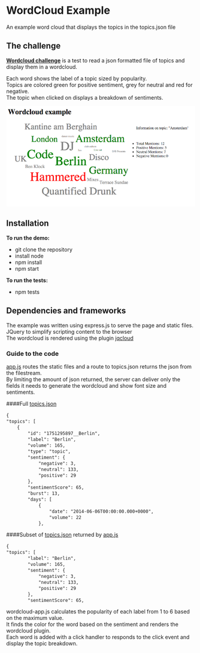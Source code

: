 # WordCloud Example


An example word cloud that displays the topics in the topics.json file

## The challenge

[**Wordcloud challenge**](https://gist.github.com/grahamscott/65b43572ad18c5fbdd87) is a test to read a json formatted file of topics and display them in a wordcloud.  

Each word shows the label of a topic sized by popularity.  
Topics are colored green for positive sentiment, grey for neutral and red for negative.  
The topic when clicked on displays a breakdown of sentiments.

![Wordcloud screenshot](screenshot.png)

## Installation

**To run the demo:**

* git clone the repository  
* install node
* npm install 
* npm start

**To run the tests:**  

* npm tests


## Dependencies and frameworks

The example was written using express.js to serve the page and static files.  
JQuery to simplify scripting content to the browser  
The wordcloud is rendered using the plugin [jqcloud](http://mistic100.github.io/jQCloud/index.html)


### Guide to the code

[app.js](./app.js) routes the static files and a route to topics.json returns the json from the filestream.  
By limiting the amount of json returned, the server can deliver only the fields it needs to generate the wordcloud and show font size and sentiments. 


####Full [topics.json](./topics.json)

    {
    "topics": [
        {
            "id": "1751295897__Berlin",
            "label": "Berlin",
            "volume": 165,
            "type": "topic",
            "sentiment": {
                "negative": 3,
                "neutral": 133,
                "positive": 29
            },
            "sentimentScore": 65,
            "burst": 13,
            "days": [
                {
                    "date": "2014-06-06T00:00:00.000+0000",
                    "volume": 22
                },

####Subset of [topics.json](./topics.json) returned by [app.js](./app.js)

           
    {
    "topics": [
            "label": "Berlin",
            "volume": 165,
            "sentiment": {
                "negative": 3,
                "neutral": 133,
                "positive": 29
            },
            "sentimentScore": 65,
                     

wordcloud-app.js calculates the popularity of each label from 1 to 6 based on the maximum value.  
It finds the color for the word based on the sentiment and renders the wordcloud plugin.  
Each word is added with a click handler to responds to the click event and display the topic breakdown.
